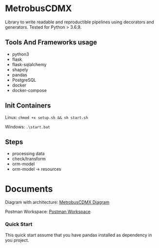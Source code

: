 # MetrobusCDMX
Library to write readable and reproductible pipelines using decorators and generators.
Tested for Python > 3.6.9.

## Tools And Frameworks usage

- python3
- flask
- flask-sqlalchemy
- shapely
- pandas
- PostgreSQL
- docker
- docker-compose

## Init Containers

Linux: 
`chmod +x setup.sh && sh start.sh`

Windows:
`.\start.bat`

## Steps

- processing data
- check/transform
- orm-model
- orm-model -> resources

# Documents

Diagram with architecture:
[MetrobusCDMX Diagram](https://drive.google.com/file/d/1nBY6hCGeL69oXU7UzOMo54JaYNUjYpyC/view?usp=sharing)

Postman Workspace:
[Postman Workspace](https://www.getpostman.com/collections/0eacce0f68dd4366abcf)
### Quick Start

This quick start assume that you have pandas installed as dependency in you project.
